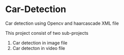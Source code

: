 # Car-Detection
Car detection using Opencv and haarcascade XML file

This project consist of two sub-projects
1. Car detection in image file
2. Car detecton in video file
